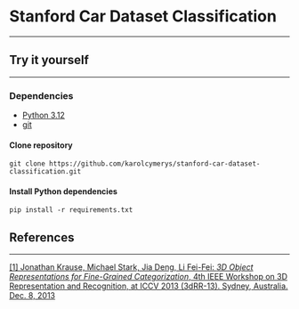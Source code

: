 # Stanford Car Dataset Classification
___

## Try it yourself
___
### Dependencies  

- [Python 3.12](https://www.python.org/downloads/)
- [git](https://git-scm.com/downloads)

#### Clone repository

```shell
git clone https://github.com/karolcymerys/stanford-car-dataset-classification.git
```

#### Install Python dependencies

```shell
pip install -r requirements.txt
```

## References
___

[[1] Jonathan Krause, Michael Stark, Jia Deng, Li Fei-Fei: _3D Object Representations for Fine-Grained Categorization_, 4th IEEE Workshop on 3D Representation and Recognition, at ICCV 2013 (3dRR-13). Sydney, Australia. Dec. 8, 2013](https://www.kaggle.com/datasets/jutrera/stanford-car-dataset-by-classes-folder/data)
